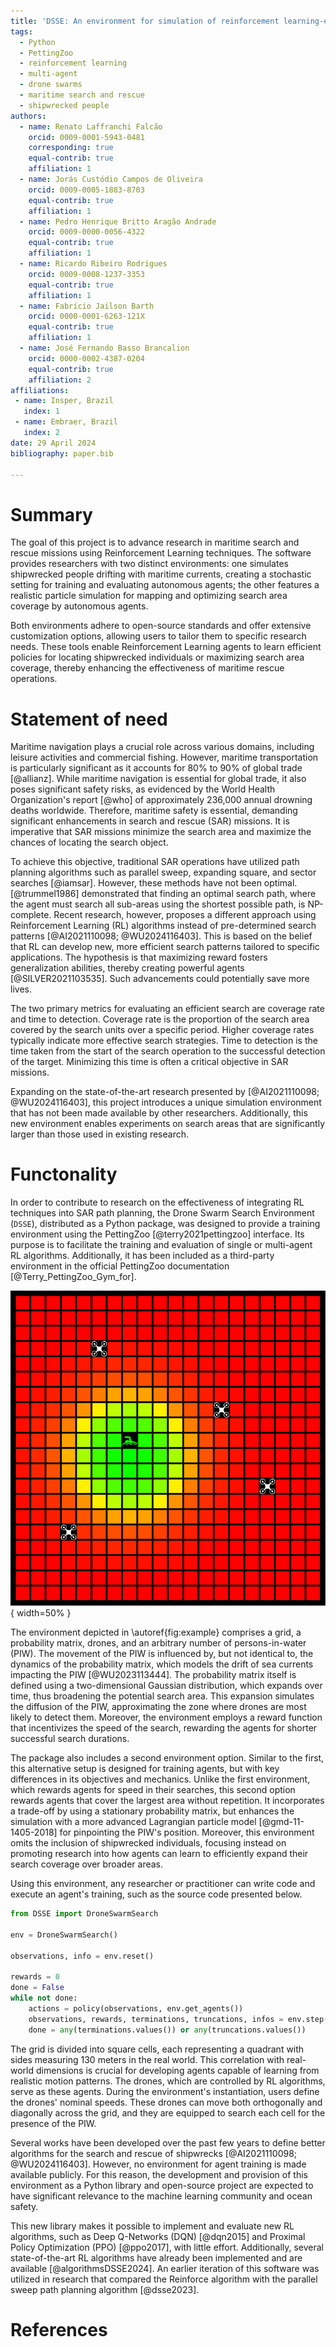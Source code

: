 ```yaml
---
title: 'DSSE: An environment for simulation of reinforcement learning-empowered drone swarm maritime search and rescue missions'
tags:
  - Python
  - PettingZoo
  - reinforcement learning
  - multi-agent
  - drone swarms
  - maritime search and rescue
  - shipwrecked people
authors:
  - name: Renato Laffranchi Falcão
    orcid: 0009-0001-5943-0481
    corresponding: true
    equal-contrib: true
    affiliation: 1
  - name: Jorás Custódio Campos de Oliveira
    orcid: 0009-0005-1883-8703
    equal-contrib: true
    affiliation: 1
  - name: Pedro Henrique Britto Aragão Andrade
    orcid: 0009-0000-0056-4322
    equal-contrib: true
    affiliation: 1
  - name: Ricardo Ribeiro Rodrigues
    orcid: 0009-0008-1237-3353
    equal-contrib: true
    affiliation: 1
  - name: Fabrício Jailson Barth
    orcid: 0000-0001-6263-121X
    equal-contrib: true
    affiliation: 1
  - name: José Fernando Basso Brancalion
    orcid: 0000-0002-4387-0204
    equal-contrib: true
    affiliation: 2
affiliations:
 - name: Insper, Brazil
   index: 1
 - name: Embraer, Brazil
   index: 2
date: 29 April 2024
bibliography: paper.bib

---
```


# Summary

The goal of this project is to advance research in maritime search and rescue missions using Reinforcement Learning techniques. The software provides researchers with two distinct environments: one simulates shipwrecked people drifting with maritime currents, creating a stochastic setting for training and evaluating autonomous agents; the other features a realistic particle simulation for mapping and optimizing search area coverage by autonomous agents.

Both environments adhere to open-source standards and offer extensive customization options, allowing users to tailor them to specific research needs. These tools enable Reinforcement Learning agents to learn efficient policies for locating shipwrecked individuals or maximizing search area coverage, thereby enhancing the effectiveness of maritime rescue operations.

# Statement of need

Maritime navigation plays a crucial role across various domains, including leisure activities and commercial fishing. However, maritime transportation is particularly significant as it accounts for 80% to 90% of global trade [@allianz]. While maritime navigation is essential for global trade, it also poses significant safety risks, as evidenced by the World Health Organization's report [@who] of approximately 236,000 annual drowning deaths worldwide. Therefore, maritime safety is essential, demanding significant enhancements in search and rescue (SAR) missions. It is imperative that SAR missions minimize the search area and maximize the chances of locating the search object.

To achieve this objective, traditional SAR operations have utilized path planning algorithms such as parallel sweep, expanding square, and sector searches [@iamsar]. However, these methods have not been optimal. [@trummel1986] demonstrated that finding an optimal search path, where the agent must search all sub-areas using the shortest possible path, is NP-complete. Recent research, however, proposes a different approach using Reinforcement Learning (RL) algorithms instead of pre-determined search patterns [@AI2021110098; @WU2024116403]. This is based on the belief that RL can develop new, more efficient search patterns tailored to specific applications. The hypothesis is that maximizing reward fosters generalization abilities, thereby creating powerful agents [@SILVER2021103535]. Such advancements could potentially save more lives.

The two primary metrics for evaluating an efficient search are coverage rate and time to detection. Coverage rate is the proportion of the search area covered by the search units over a specific period. Higher coverage rates typically indicate more effective search strategies. Time to detection is the time taken from the start of the search operation to the successful detection of the target. Minimizing this time is often a critical objective in SAR missions.

Expanding on the state-of-the-art research presented by [@AI2021110098; @WU2024116403], this project introduces a unique simulation environment that has not been made available by other researchers. Additionally, this new environment enables experiments on search areas that are significantly larger than those used in existing research.

# Functonality

In order to contribute to research on the effectiveness of integrating RL techniques into SAR path planning, the Drone Swarm Search Environment (`DSSE`), distributed as a Python package, was designed to provide a training environment using the PettingZoo [@terry2021pettingzoo] interface. Its purpose is to facilitate the training and evaluation of single or multi-agent RL algorithms. Additionally, it has been included as a third-party environment in the official PettingZoo documentation [@Terry_PettingZoo_Gym_for].

![Simulation environment showcasing the algorithm's execution.\label{fig:example}](docs/public/pics/dsse-example.png){ width=50% }

The environment depicted in \autoref{fig:example} comprises a grid, a probability matrix, drones, and an arbitrary number of persons-in-water (PIW). The movement of the PIW is influenced by, but not identical to, the dynamics of the probability matrix, which models the drift of sea currents impacting the PIW [@WU2023113444]. The probability matrix itself is defined using a two-dimensional Gaussian distribution, which expands over time, thus broadening the potential search area. This expansion simulates the diffusion of the PIW, approximating the zone where drones are most likely to detect them. Moreover, the environment employs a reward function that incentivizes the speed of the search, rewarding the agents for shorter successful search durations.

The package also includes a second environment option. Similar to the first, this alternative setup is designed for training agents, but with key differences in its objectives and mechanics. Unlike the first environment, which rewards agents for speed in their searches, this second option rewards agents that cover the largest area without repetition. It incorporates a trade-off by using a stationary probability matrix, but enhances the simulation with a more advanced Lagrangian particle model [@gmd-11-1405-2018] for pinpointing the PIW's position. Moreover, this environment omits the inclusion of shipwrecked individuals, focusing instead on promoting research into how agents can learn to efficiently expand their search coverage over broader areas.

Using this environment, any researcher or practitioner can write code and execute an agent's training, such as the source code presented below.

```python
from DSSE import DroneSwarmSearch

env = DroneSwarmSearch()

observations, info = env.reset()

rewards = 0
done = False
while not done:
    actions = policy(observations, env.get_agents())
    observations, rewards, terminations, truncations, infos = env.step(actions)
    done = any(terminations.values()) or any(truncations.values())
```

The grid is divided into square cells, each representing a quadrant with sides measuring 130 meters in the real world. This correlation with real-world dimensions is crucial for developing agents capable of learning from realistic motion patterns. The drones, which are controlled by RL algorithms, serve as these agents. During the environment's instantiation, users define the drones' nominal speeds. These drones can move both orthogonally and diagonally across the grid, and they are equipped to search each cell for the presence of the PIW.

Several works have been developed over the past few years to define better algorithms for the search and rescue of shipwrecks [@AI2021110098; @WU2024116403]. However, no environment for agent training is made available publicly. For this reason, the development and provision of this environment as a Python library and open-source project are expected to have significant relevance to the machine learning community and ocean safety.

This new library makes it possible to implement and evaluate new RL algorithms, such as Deep Q-Networks (DQN) [@dqn2015] and Proximal Policy Optimization (PPO) [@ppo2017], with little effort. Additionally, several state-of-the-art RL algorithms have already been implemented and are available [@algorithmsDSSE2024]. An earlier iteration of this software was utilized in research that compared the Reinforce algorithm with the parallel sweep path planning algorithm [@dsse2023].

# References
